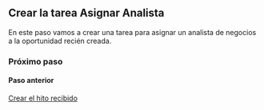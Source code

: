 ## Crear la tarea Asignar Analista
En este paso vamos a crear una tarea para asignar un analista de negocios a la oportunidad recién creada.

### Próximo paso

#### Paso anterior
[Crear el hito recibido](./nimflow-createReceivedMilestone.md)
